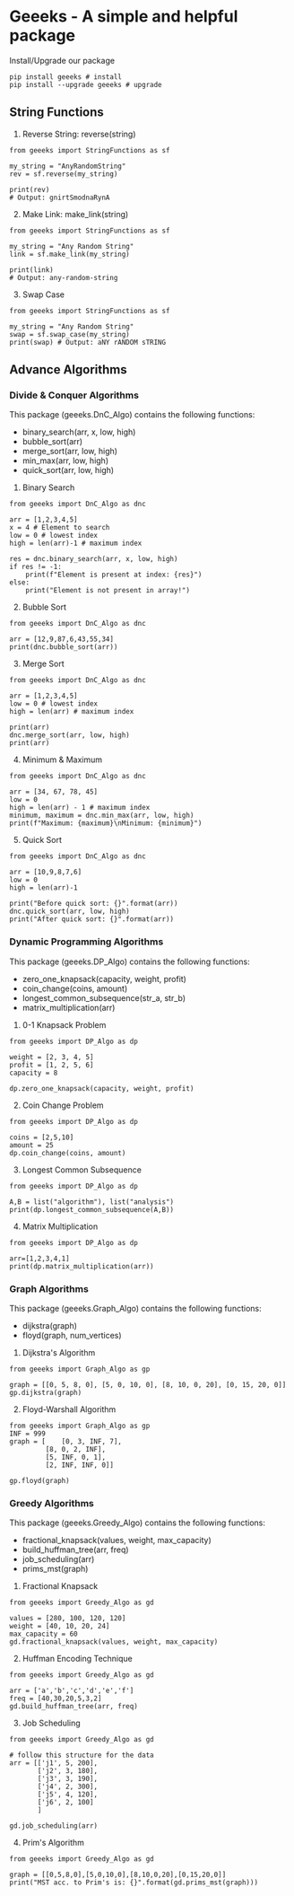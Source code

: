 # Geeeks - A simple and helpful package
Install/Upgrade our package
```
pip install geeeks # install
pip install --upgrade geeeks # upgrade
```

## String Functions  
1. Reverse String: reverse(string)
```
from geeeks import StringFunctions as sf

my_string = "AnyRandomString"
rev = sf.reverse(my_string)

print(rev)
# Output: gnirtSmodnaRynA
```

2. Make Link: make_link(string)
```
from geeeks import StringFunctions as sf

my_string = "Any Random String"
link = sf.make_link(my_string)

print(link)
# Output: any-random-string
```

3. Swap Case
```
from geeeks import StringFunctions as sf

my_string = "Any Random String"
swap = sf.swap_case(my_string)
print(swap) # Output: aNY rANDOM sTRING
```

## Advance Algorithms  
### Divide & Conquer Algorithms  
This package (geeeks.DnC_Algo) contains the following functions:
* binary_search(arr, x, low, high)
* bubble_sort(arr)
* merge_sort(arr, low, high)
* min_max(arr, low, high)
* quick_sort(arr, low, high)

1. Binary Search  
```
from geeeks import DnC_Algo as dnc

arr = [1,2,3,4,5]
x = 4 # Element to search
low = 0 # lowest index
high = len(arr)-1 # maximum index

res = dnc.binary_search(arr, x, low, high)
if res != -1:
    print(f"Element is present at index: {res}")
else:
    print("Element is not present in array!")
```

2. Bubble Sort
```
from geeeks import DnC_Algo as dnc

arr = [12,9,87,6,43,55,34]
print(dnc.bubble_sort(arr))
```

3. Merge Sort
```
from geeeks import DnC_Algo as dnc

arr = [1,2,3,4,5]
low = 0 # lowest index
high = len(arr) # maximum index

print(arr)
dnc.merge_sort(arr, low, high)
print(arr)
```

4. Minimum & Maximum
```
from geeeks import DnC_Algo as dnc

arr = [34, 67, 78, 45]
low = 0
high = len(arr) - 1 # maximum index
minimum, maximum = dnc.min_max(arr, low, high)
print(f"Maximum: {maximum}\nMinimum: {minimum}")
```

5. Quick Sort
```
from geeeks import DnC_Algo as dnc

arr = [10,9,8,7,6]
low = 0
high = len(arr)-1

print("Before quick sort: {}".format(arr))
dnc.quick_sort(arr, low, high)
print("After quick sort: {}".format(arr))
```

### Dynamic Programming Algorithms
This package (geeeks.DP_Algo) contains the following functions:
* zero_one_knapsack(capacity, weight, profit)
* coin_change(coins, amount)
* longest_common_subsequence(str_a, str_b)
* matrix_multiplication(arr)

1. 0-1 Knapsack Problem
```
from geeeks import DP_Algo as dp

weight = [2, 3, 4, 5]
profit = [1, 2, 5, 6]
capacity = 8

dp.zero_one_knapsack(capacity, weight, profit)
```

2. Coin Change Problem
```
from geeeks import DP_Algo as dp

coins = [2,5,10]
amount = 25
dp.coin_change(coins, amount)
```

3. Longest Common Subsequence
```
from geeeks import DP_Algo as dp

A,B = list("algorithm"), list("analysis")
print(dp.longest_common_subsequence(A,B))
```

4. Matrix Multiplication
```
from geeeks import DP_Algo as dp

arr=[1,2,3,4,1]
print(dp.matrix_multiplication(arr))
```

### Graph Algorithms
This package (geeeks.Graph_Algo) contains the following functions:
* dijkstra(graph)
* floyd(graph, num_vertices)

1. Dijkstra's Algorithm
```
from geeeks import Graph_Algo as gp

graph = [[0, 5, 8, 0], [5, 0, 10, 0], [8, 10, 0, 20], [0, 15, 20, 0]]
gp.dijkstra(graph)
```

2. Floyd-Warshall Algorithm
```
from geeeks import Graph_Algo as gp
INF = 999
graph = [    [0, 3, INF, 7],
         [8, 0, 2, INF],
         [5, INF, 0, 1],
         [2, INF, INF, 0]]

gp.floyd(graph)
```

### Greedy Algorithms
This package (geeeks.Greedy_Algo) contains the following functions:
* fractional_knapsack(values, weight, max_capacity)
* build_huffman_tree(arr, freq)
* job_scheduling(arr)
* prims_mst(graph)

1. Fractional Knapsack
```
from geeeks import Greedy_Algo as gd

values = [280, 100, 120, 120]
weight = [40, 10, 20, 24]
max_capacity = 60
gd.fractional_knapsack(values, weight, max_capacity)
```

2. Huffman Encoding Technique
```
from geeeks import Greedy_Algo as gd

arr = ['a','b','c','d','e','f']
freq = [40,30,20,5,3,2]
gd.build_huffman_tree(arr, freq)
```

3. Job Scheduling
```
from geeeks import Greedy_Algo as gd

# follow this structure for the data
arr = [['j1', 5, 200],
       ['j2', 3, 180],
       ['j3', 3, 190],
       ['j4', 2, 300],
       ['j5', 4, 120],
       ['j6', 2, 100]
       ]

gd.job_scheduling(arr)
```

4. Prim's Algorithm
```
from geeeks import Greedy_Algo as gd

graph = [[0,5,8,0],[5,0,10,0],[8,10,0,20],[0,15,20,0]]
print("MST acc. to Prim's is: {}".format(gd.prims_mst(graph)))
```